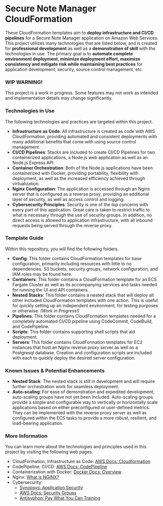 # Secure Note Manager CloudFormation

These CloudFormation templates aim to **deploy infrastructure and CI/CD pipelines** for a Secure Note Manager application on Amazon Web Services. This project utilizes many technologies that are listed below, and is created for **professional development** as well as a **demonstration of skill** with the technologies in use. The primary goal is to **automate complete environment deployment, minimize deployment effort, maximize consistency and mitigate risk while maintaining best practices** for application development, security, source control management, etc.

### WIP WARNING!

This project is a work in progress. Some features may not work as intended and implementation details may change significantly.

### Technologies in Use

The following technologies and practices are targeted within this project.

* **Infrastructure as Code**: All infrastructure is created as code with AWS CloudFormation, providing automated and consistent deployments with many additional benefits that come with using source control management.
* **CI/CD Pipelines**: Stacks are included to create CI/CD Pipelines for two containerized applications, a Node.js web application as well as an Node.js Express API.
* **Container Orchestration**: Both of the Node.js applications have been containerized with Docker, providing portability, flexibility with deployment, as well as the increased efficiency achieved through virtualization.
* **Nginx Configuration**: The application is accessed through an Nginx server that is configured as a reverse proxy, providing an additional layer of security, as well as access control and logging.
* **Cybersecurity Principles**: Security is one of the top concerns with every part of this application. Great care is taken to restrict traffic to what is necessary through the use of security groups. In addition, no direct access is allowed to application infrastructure, with all inbound requests being served through the reverse proxy.

### Template Guide

Within this repository, you will find the following folders.

* **Config**: This folder contains CloudFormation templates for base configuration, primarily including resources with little to no dependencies. S3 buckets, security groups, network configuration, and IAM roles may be found here.
* **Containers**: This folder contains a CloudFormation template for an ECS Fargate Cluster as well as its accompanying services and tasks needed for running the UI and API containers.
* **Nested Stacks**: This folder contains a nested stack that will deploy all other included CloudFormation templates with one action. This is useful for quickly setting up an independent environment, for testing purposes or otherwise. *(Work in Progress!)*
* **Pipelines**: This folder contains CloudFormation templates needed for a completely automated CI/CD pipeline using CodeCommit, CodeBuild, and CodePipeline.
* **Scripts**: This folder contains supporting shell scripts that aid deployment.
* **Servers**: This folder contains CloudFormation templates for EC2 instances that host an Nginx reverse proxy server as well as a Postgresql database. Creation and configuration scripts are included with each to quickly deploy the desired server configuration.

### Known Issues & Potential Enhancements

* **Nested Stack**: The nested stack is still in development and will require further orchestration work for seamless deployment.
* **Auto-scaling**: For ease of demonstration and expedited development, auto-scaling groups have not yet been included. Auto-scaling groups provide a simple and configurable way to vertically or horizontally scale applications based on either preconfigured or user-defined metrics. They can be implemented with the reverse proxy server as well as configured within the ECS tasks to provide a more robust, resilient, and load-bearing application.

### More Information

You can learn more about the technologies and principles used in this project by visiting the following web pages.

* CloudFormation, Infrastructure as Code: [AWS Docs: Cloudformation](https://docs.aws.amazon.com/AWSCloudFormation/latest/UserGuide/Welcome.html)
* CodePipeline, CI/CD: [AWS Docs: CodePipeline](https://docs.aws.amazon.com/codepipeline/latest/userguide/welcome.html)
* Containerization with Docker: [Docker Docs: Overview](https://docs.docker.com/get-started/overview/)
* Nginx: [What is NGINX?](https://www.nginx.com/resources/glossary/nginx/)
* Cybersecurity:
  * [Synopsys: Application Security](https://www.synopsys.com/glossary/what-is-application-security.html)
  * [AWS Docs: Security Groups](https://docs.aws.amazon.com/vpc/latest/userguide/vpc-security-groups.html)
  * [Antisyphon: Pay What You Can Training](https://www.antisyphontraining.com/pay-what-you-can/)
